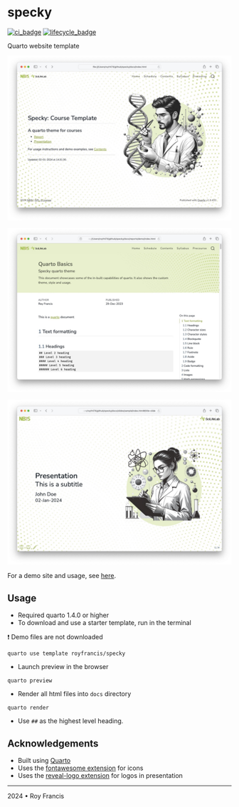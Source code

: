 # specky

[![ci_badge](https://github.com/royfrancis/specky/workflows/deploy/badge.svg)](https://github.com/royfrancis/specky/actions?workflow=deploy)    [![lifecycle_badge](https://lifecycle.r-lib.org/articles/figures/lifecycle-experimental.svg)](https://lifecycle.r-lib.org/articles/stages.html#experimental)

Quarto website template

![Report home](preview-home.jpg)

![Report preview](preview-report.jpg)

![Slide preview](preview-slide.jpg)

For a demo site and usage, see [here](https://royfrancis.github.io/specky).

## Usage

- Required quarto 1.4.0 or higher
- To download and use a starter template, run in the terminal

:exclamation: Demo files are not downloaded

```
quarto use template royfrancis/specky
```

- Launch preview in the browser

```
quarto preview
```

- Render all html files into `docs` directory

```
quarto render
```


- Use `##` as the highest level heading.

## Acknowledgements

- Built using [Quarto](https://quarto.org/)
- Uses the [fontawesome extension](https://github.com/quarto-ext/fontawesome) for icons
- Uses the [reveal-logo extension](https://github.com/royfrancis/reveal-logo) for logos in presentation 

---

2024 • Roy Francis
